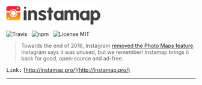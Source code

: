 <img src="media/logo.png" width="250" alt="Instamap" />

![Travis](http://img.shields.io/travis/Wildhoney/Instamap.svg?style=flat-square)
&nbsp;
![npm](http://img.shields.io/npm/v/instamap.svg?style=flat-square)
&nbsp;
![License MIT](http://img.shields.io/badge/License-MIT-lightgrey.svg?style=flat-square)

> Towards the end of 2016, Instagram [removed the Photo Maps feature](http://petapixel.com/2016/09/06/instagram-killing-off-photo-maps-feature-forgot/). Instagram says it was unused, but we remember! Instamap brings it back for good, open-source and ad-free.

<kbd>Link:</kbd> [http://instamap.pro/](http://instamap.pro/)

---
